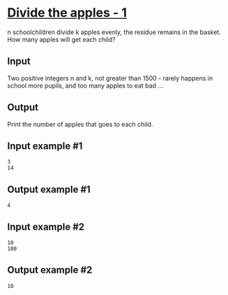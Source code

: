 # [Divide the apples - 1](https://www.e-olymp.com/en/contests/9508/problems/83305)

n schoolchildren divide k apples evenly, the residue remains in the basket. How many apples will get each child?

## Input
Two positive integers n and k, not greater than 1500 - rarely happens in school more pupils, and too many apples to eat bad ...

## Output
Print the number of apples that goes to each child.

## Input example #1
```
3
14
```

## Output example #1
```
4
```

## Input example #2
```
10
100
```

## Output example #2
```
10
```
